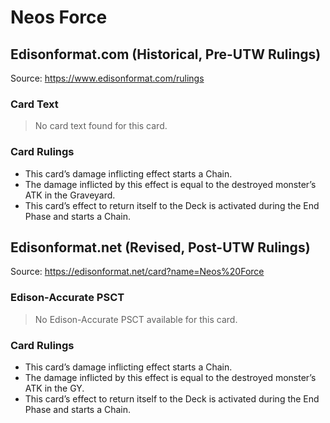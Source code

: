 # Neos Force

## Edisonformat.com (Historical, Pre-UTW Rulings)

Source: https://www.edisonformat.com/rulings

### Card Text

> No card text found for this card.

### Card Rulings

*   This card’s damage inflicting effect starts a Chain.
*   The damage inflicted by this effect is equal to the destroyed monster’s ATK in the Graveyard.
*   This card’s effect to return itself to the Deck is activated during the End Phase and starts a Chain.

## Edisonformat.net (Revised, Post-UTW Rulings)

Source: https://edisonformat.net/card?name=Neos%20Force

### Edison-Accurate PSCT

> No Edison-Accurate PSCT available for this card.

### Card Rulings

*   This card’s damage inflicting effect starts a Chain.
*   The damage inflicted by this effect is equal to the destroyed monster’s ATK in the GY.
*   This card’s effect to return itself to the Deck is activated during the End Phase and starts a Chain.
            